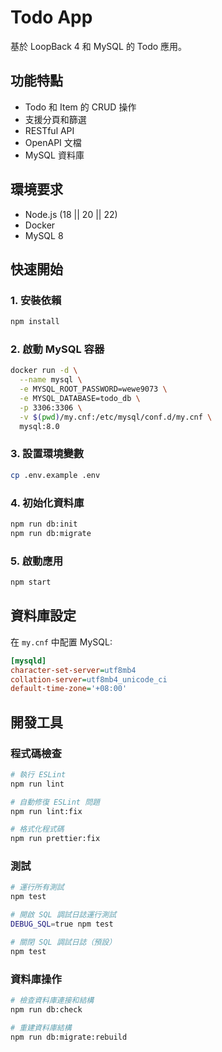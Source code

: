 # Todo App

基於 LoopBack 4 和 MySQL 的 Todo 應用。

## 功能特點

- Todo 和 Item 的 CRUD 操作
- 支援分頁和篩選
- RESTful API
- OpenAPI 文檔
- MySQL 資料庫

## 環境要求

- Node.js (18 || 20 || 22)
- Docker
- MySQL 8

## 快速開始

### 1. 安裝依賴

```bash
npm install
```

### 2. 啟動 MySQL 容器

```bash
docker run -d \
  --name mysql \
  -e MYSQL_ROOT_PASSWORD=wewe9073 \
  -e MYSQL_DATABASE=todo_db \
  -p 3306:3306 \
  -v $(pwd)/my.cnf:/etc/mysql/conf.d/my.cnf \
  mysql:8.0
```

### 3. 設置環境變數

```bash
cp .env.example .env
```

### 4. 初始化資料庫

```bash
npm run db:init
npm run db:migrate
```

### 5. 啟動應用

```bash
npm start
```

## 資料庫設定

在 `my.cnf` 中配置 MySQL:

```ini
[mysqld]
character-set-server=utf8mb4
collation-server=utf8mb4_unicode_ci
default-time-zone='+08:00'
```

## 開發工具

### 程式碼檢查

```bash
# 執行 ESLint
npm run lint

# 自動修復 ESLint 問題
npm run lint:fix

# 格式化程式碼
npm run prettier:fix
```

### 測試

```bash
# 運行所有測試
npm test

# 開啟 SQL 調試日誌運行測試
DEBUG_SQL=true npm test

# 關閉 SQL 調試日誌（預設）
npm test
```

### 資料庫操作

```bash
# 檢查資料庫連接和結構
npm run db:check

# 重建資料庫結構
npm run db:migrate:rebuild
```

```

```
